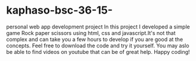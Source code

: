 # kaphaso-bsc-36-15-
personal web app development project
In this project I developed a simple game Rock paper scissors using html, css and javascript.It's not that complex and can take you a few hours to develop if you are good at the concepts. Feel free to download the code and try it yourself. You may aslo be able to find videos on youtube that can be of great help. Happy coding!
